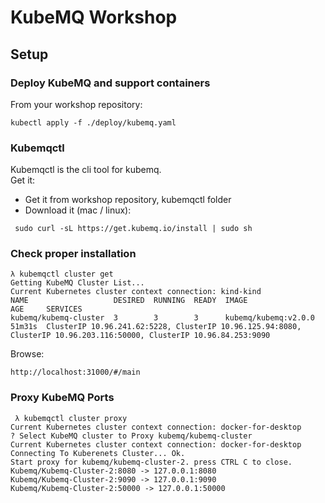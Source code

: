# KubeMQ Workshop

## Setup

### Deploy KubeMQ and support containers

From your workshop repository:
```
kubectl apply -f ./deploy/kubemq.yaml
```
### Kubemqctl
Kubemqctl is the cli tool for kubemq.  
Get it:
- Get it from workshop repository, kubemqctl folder
- Download it (mac / linux):

```
 sudo curl -sL https://get.kubemq.io/install | sudo sh
```

### Check proper installation
```
λ kubemqctl cluster get
Getting KubeMQ Cluster List...
Current Kubernetes cluster context connection: kind-kind
NAME                   DESIRED  RUNNING  READY  IMAGE                 AGE     SERVICES
kubemq/kubemq-cluster  3        3        3      kubemq/kubemq:v2.0.0  51m31s  ClusterIP 10.96.241.62:5228, ClusterIP 10.96.125.94:8080, ClusterIP 10.96.203.116:50000, ClusterIP 10.96.84.253:9090
```

Browse:

```
http://localhost:31000/#/main
```
### Proxy KubeMQ Ports
```
 λ kubemqctl cluster proxy
Current Kubernetes cluster context connection: docker-for-desktop
? Select KubeMQ cluster to Proxy kubemq/kubemq-cluster
Current Kubernetes cluster context connection: docker-for-desktop
Connecting To Kuberenets Cluster... Ok.
Start proxy for kubemq/kubemq-cluster-2. press CTRL C to close.
Kubemq/Kubemq-Cluster-2:8080 -> 127.0.0.1:8080
Kubemq/Kubemq-Cluster-2:9090 -> 127.0.0.1:9090
Kubemq/Kubemq-Cluster-2:50000 -> 127.0.0.1:50000
```
